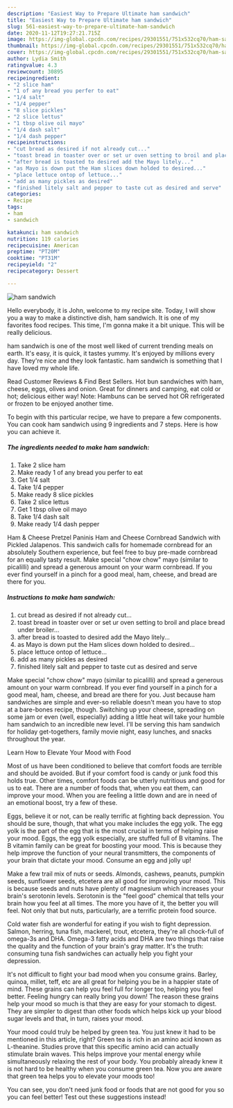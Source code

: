 ```yaml
---
description: "Easiest Way to Prepare Ultimate ham sandwich"
title: "Easiest Way to Prepare Ultimate ham sandwich"
slug: 561-easiest-way-to-prepare-ultimate-ham-sandwich
date: 2020-11-12T19:27:21.715Z
image: https://img-global.cpcdn.com/recipes/29301551/751x532cq70/ham-sandwich-recipe-main-photo.jpg
thumbnail: https://img-global.cpcdn.com/recipes/29301551/751x532cq70/ham-sandwich-recipe-main-photo.jpg
cover: https://img-global.cpcdn.com/recipes/29301551/751x532cq70/ham-sandwich-recipe-main-photo.jpg
author: Lydia Smith
ratingvalue: 4.3
reviewcount: 30895
recipeingredient:
- "2 slice ham"
- "1 of any bread you perfer to eat"
- "1/4 salt"
- "1/4 pepper"
- "8 slice pickles"
- "2 slice lettus"
- "1 tbsp olive oil mayo"
- "1/4 dash salt"
- "1/4 dash pepper"
recipeinstructions:
- "cut bread as desired if not already cut..."
- "toast bread in toaster over or set ur oven setting to broil and place bread under broiler..."
- "after bread is toasted to desired add the Mayo litely..."
- "as Mayo is down put the Ham slices down holded to desired..."
- "place lettuce ontop of lettuce..."
- "add as many pickles as desired"
- "finished litely salt and pepper to taste cut as desired and serve"
categories:
- Recipe
tags:
- ham
- sandwich

katakunci: ham sandwich 
nutrition: 119 calories
recipecuisine: American
preptime: "PT20M"
cooktime: "PT31M"
recipeyield: "2"
recipecategory: Dessert

---
```



![ham sandwich](https://img-global.cpcdn.com/recipes/29301551/751x532cq70/ham-sandwich-recipe-main-photo.jpg)

Hello everybody, it is John, welcome to my recipe site. Today, I will show you a way to make a distinctive dish, ham sandwich. It is one of my favorites food recipes. This time, I'm gonna make it a bit unique. This will be really delicious.

ham sandwich is one of the most well liked of current trending meals on earth. It's easy, it is quick, it tastes yummy. It's enjoyed by millions every day. They're nice and they look fantastic. ham sandwich is something that I have loved my whole life.

Read Customer Reviews &amp; Find Best Sellers. Hot bun sandwiches with ham, cheese, eggs, olives and onion. Great for dinners and camping, eat cold or hot; delicious either way! Note: Hambuns can be served hot OR refrigerated or frozen to be enjoyed another time.


To begin with this particular recipe, we have to prepare a few components. You can cook ham sandwich using 9 ingredients and 7 steps. Here is how you can achieve it.

<!--inarticleads1-->

##### The ingredients needed to make ham sandwich:

1. Take 2 slice ham
1. Make ready 1 of any bread you perfer to eat
1. Get 1/4 salt
1. Take 1/4 pepper
1. Make ready 8 slice pickles
1. Take 2 slice lettus
1. Get 1 tbsp olive oil mayo
1. Take 1/4 dash salt
1. Make ready 1/4 dash pepper


Ham &amp; Cheese Pretzel Paninis Ham and Cheese Cornbread Sandwich with Pickled Jalapenos. This sandwich calls for homemade cornbread for an absolutely Southern experience, but feel free to buy pre-made cornbread for an equally tasty result. Make special &#34;chow chow&#34; mayo (similar to picalilli) and spread a generous amount on your warm cornbread. If you ever find yourself in a pinch for a good meal, ham, cheese, and bread are there for you. 

<!--inarticleads2-->

##### Instructions to make ham sandwich:

1. cut bread as desired if not already cut...
1. toast bread in toaster over or set ur oven setting to broil and place bread under broiler...
1. after bread is toasted to desired add the Mayo litely...
1. as Mayo is down put the Ham slices down holded to desired...
1. place lettuce ontop of lettuce...
1. add as many pickles as desired
1. finished litely salt and pepper to taste cut as desired and serve


Make special &#34;chow chow&#34; mayo (similar to picalilli) and spread a generous amount on your warm cornbread. If you ever find yourself in a pinch for a good meal, ham, cheese, and bread are there for you. Just because ham sandwiches are simple and ever-so reliable doesn&#39;t mean you have to stop at a bare-bones recipe, though. Switching up your cheese, spreading on some jam or even (well, especially) adding a little heat will take your humble ham sandwich to an incredible new level. I&#39;ll be serving this ham sandwich for holiday get-togethers, family movie night, easy lunches, and snacks throughout the year. 

Learn How to Elevate Your Mood with Food


Most of us have been conditioned to believe that comfort foods are terrible and should be avoided. But if your comfort food is candy or junk food this holds true. Other times, comfort foods can be utterly nutritious and good for us to eat. There are a number of foods that, when you eat them, can improve your mood. When you are feeling a little down and are in need of an emotional boost, try a few of these.

Eggs, believe it or not, can be really terrific at fighting back depression. You should be sure, though, that what you make includes the egg yolk. The egg yolk is the part of the egg that is the most crucial in terms of helping raise your mood. Eggs, the egg yolk especially, are stuffed full of B vitamins. The B vitamin family can be great for boosting your mood. This is because they help improve the function of your neural transmitters, the components of your brain that dictate your mood. Consume an egg and jolly up!

Make a few trail mix of nuts or seeds. Almonds, cashews, peanuts, pumpkin seeds, sunflower seeds, etcetera are all good for improving your mood. This is because seeds and nuts have plenty of magnesium which increases your brain's serotonin levels. Serotonin is the "feel good" chemical that tells your brain how you feel at all times. The more you have of it, the better you will feel. Not only that but nuts, particularly, are a terrific protein food source.

Cold water fish are wonderful for eating if you wish to fight depression. Salmon, herring, tuna fish, mackerel, trout, etcetera, they're all chock-full of omega-3s and DHA. Omega-3 fatty acids and DHA are two things that raise the quality and the function of your brain's gray matter. It's the truth: consuming tuna fish sandwiches can actually help you fight your depression. 

It's not difficult to fight your bad mood when you consume grains. Barley, quinoa, millet, teff, etc are all great for helping you be in a happier state of mind. These grains can help you feel full for longer too, helping you feel better. Feeling hungry can really bring you down! The reason these grains help your mood so much is that they are easy for your stomach to digest. They are simpler to digest than other foods which helps kick up your blood sugar levels and that, in turn, raises your mood.

Your mood could truly be helped by green tea. You just knew it had to be mentioned in this article, right? Green tea is rich in an amino acid known as L-theanine. Studies prove that this specific amino acid can actually stimulate brain waves. This helps improve your mental energy while simultaneously relaxing the rest of your body. You probably already knew it is not hard to be healthy when you consume green tea. Now you are aware that green tea helps you to elevate your moods too!

You can see, you don't need junk food or foods that are not good for you so you can feel better! Test out  these suggestions  instead!

